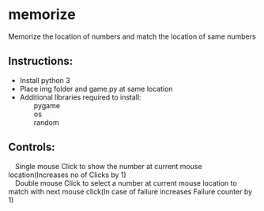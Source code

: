 # memorize  
Memorize the location of numbers and match the location of same numbers  
## Instructions:    
- Install python 3  
- Place img folder and game.py at same location  
- Additional libraries required to install:  
  &emsp;&emsp;pygame  
  &emsp;&emsp;os  
  &emsp;&emsp;random  
## Controls:
  &emsp;Single mouse Click to show the number at current mouse location(Increases no of Clicks by 1)  
  &emsp;Double mouse Click to select a number at current mouse location to match with next mouse click(In case of failure increases Failure counter by 1) 
 

